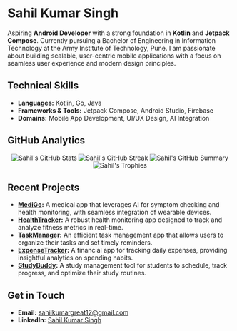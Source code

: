 # Sahil Kumar Singh

Aspiring **Android Developer** with a strong foundation in **Kotlin** and **Jetpack Compose**. Currently pursuing a Bachelor of Engineering in Information Technology at the Army Institute of Technology, Pune. I am passionate about building scalable, user-centric mobile applications with a focus on seamless user experience and modern design principles.

## Technical Skills
- **Languages:** Kotlin, Go, Java
- **Frameworks & Tools:** Jetpack Compose, Android Studio, Firebase
- **Domains:** Mobile App Development, UI/UX Design, AI Integration

## GitHub Analytics
<div align="center">
  <img src="https://github-readme-stats.vercel.app/api?username=SahilKumar75&show_icons=true&theme=react" alt="Sahil's GitHub Stats" />
  <img src="https://github-readme-streak-stats.herokuapp.com/?user=SahilKumar75&theme=react" alt="Sahil's GitHub Streak" />
  <img src="https://github-profile-summary-cards.vercel.app/api/cards/profile-details?username=SahilKumar75&theme=react" alt="Sahil's GitHub Summary" />
  <img src="https://github-profile-trophy.vercel.app/?username=SahilKumar75&theme=react&no-frame=true&column=4" alt="Sahil's Trophies" />
</div>

## Recent Projects
- **[MediGo](https://github.com/SahilKumar75/MediGo):** A medical app that leverages AI for symptom checking and health monitoring, with seamless integration of wearable devices.
- **[HealthTracker](https://github.com/SahilKumar75/HealthTracker):** A robust health monitoring app designed to track and analyze fitness metrics in real-time.
- **[TaskManager](https://github.com/SahilKumar75/TaskManager):** An efficient task management app that allows users to organize their tasks and set timely reminders.
- **[ExpenseTracker](https://github.com/SahilKumar75/ExpenseTracker):** A financial app for tracking daily expenses, providing insightful analytics on spending habits.
- **[StudyBuddy](https://github.com/SahilKumar75/StudyBuddy):** A study management tool for students to schedule, track progress, and optimize their study routines.

## Get in Touch
- **Email:** [sahilkumargreat12@gmail.com](mailto:sahilkumargreat12@gmail.com)
- **LinkedIn:** [Sahil Kumar Singh](https://www.linkedin.com/in/sahil-kumar-singh/)
